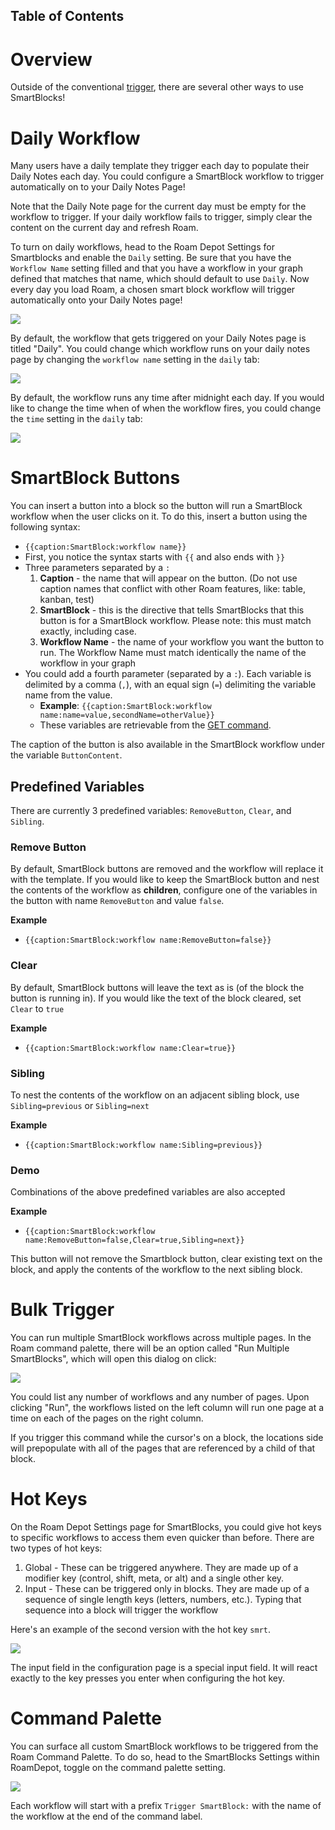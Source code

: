 ## Table of Contents

# Overview

Outside of the conventional [trigger](Trigger-Your-Workflows), there are several other ways to use SmartBlocks!

# Daily Workflow

Many users have a daily template they trigger each day to populate their Daily Notes each day. You could configure a SmartBlock workflow to trigger automatically on to your Daily Notes Page!

Note that the Daily Note page for the current day must be empty for the workflow to trigger. If your daily workflow fails to trigger, simply clear the content on the current day and refresh Roam.

To turn on daily workflows, head to the Roam Depot Settings for Smartblocks and enable the `Daily` setting. Be sure that you have the `Workflow Name` setting filled and that you have a workflow in your graph defined that matches that name, which should default to use `Daily`. Now every day you load Roam, a chosen smart block workflow will trigger automatically onto your Daily Notes page!

![](media/daily-workflow.png)

By default, the workflow that gets triggered on your Daily Notes page is titled "Daily". You could change which workflow runs on your daily notes page by changing the `workflow name` setting in the `daily` tab:

![](media/daily-workflow2.png)

By default, the workflow runs any time after midnight each day. If you would like to change the time when of when the workflow fires, you could change the `time` setting in the `daily` tab:

![](media/daily-workflow3.png)

# SmartBlock Buttons

You can insert a button into a block so the button will run a SmartBlock workflow when the user clicks on it. To do this, insert a button using the following syntax:

- `{{caption:SmartBlock:workflow name}}`
- First, you notice the syntax starts with `{{` and also ends with `}}`
- Three parameters separated by a `:`
  1. **Caption** - the name that will appear on the button. (Do not use caption names that conflict with other Roam features, like: table, kanban, test)
  2. **SmartBlock** - this is the directive that tells SmartBlocks that this button is for a SmartBlock workflow. Please note: this must match exactly, including case.
  3. **Workflow Name** - the name of your workflow you want the button to run. The Workflow Name must match identically the name of the workflow in your graph
- You could add a fourth parameter (separated by a `:`). Each variable is delimited by a comma (`,`), with an equal sign (`=`) delimiting the variable name from the value.
  - **Example**: `{{caption:SmartBlock:workflow name:name=value,secondName=otherValue}}`
  - These variables are retrievable from the [GET command](Command-Reference#get).

The caption of the button is also available in the SmartBlock workflow under the variable `ButtonContent`.

## Predefined Variables

There are currently 3 predefined variables: `RemoveButton`, `Clear`, and `Sibling`.

### Remove Button

By default, SmartBlock buttons are removed and the workflow will replace it with the template. If you would like to keep the SmartBlock button and nest the contents of the workflow as **children**, configure one of the variables in the button with name `RemoveButton` and value `false`.

**Example**

- `{{caption:SmartBlock:workflow name:RemoveButton=false}}`

### Clear

By default, SmartBlock buttons will leave the text as is (of the block the button is running in). If you would like the text of the block cleared, set `Clear` to `true`

**Example**

- `{{caption:SmartBlock:workflow name:Clear=true}}`

### Sibling

To nest the contents of the workflow on an adjacent sibling block, use `Sibling=previous` or `Sibling=next`

**Example**

- `{{caption:SmartBlock:workflow name:Sibling=previous}}`

### Demo

Combinations of the above predefined variables are also accepted

**Example**

- `{{caption:SmartBlock:workflow name:RemoveButton=false,Clear=true,Sibling=next}}`

This button will not remove the Smartblock button, clear existing text on the block, and apply the contents of the workflow to the next sibling block.

# Bulk Trigger

You can run multiple SmartBlock workflows across multiple pages. In the Roam command palette, there will be an option called "Run Multiple SmartBlocks", which will open this dialog on click:

![](media/bulk-trigger.png)

You could list any number of workflows and any number of pages. Upon clicking "Run", the workflows listed on the left column will run one page at a time on each of the pages on the right column.

If you trigger this command while the cursor's on a block, the locations side will prepopulate with all of the pages that are referenced by a child of that block.

# Hot Keys

On the Roam Depot Settings page for SmartBlocks, you could give hot keys to specific workflows to access them even quicker than before. There are two types of hot keys:

1. Global - These can be triggered anywhere. They are made up of a modifier key (control, shift, meta, or alt) and a single other key.
2. Input - These can be triggered only in blocks. They are made up of a sequence of single length keys (letters, numbers, etc.). Typing that sequence into a block will trigger the workflow

Here's an example of the second version with the hot key `smrt`.

![](media/hotkeys.gif)

The input field in the configuration page is a special input field. It will react exactly to the key presses you enter when configuring the hot key.

# Command Palette

You can surface all custom SmartBlock workflows to be triggered from the Roam Command Palette. To do so, head to the SmartBlocks Settings within RoamDepot, toggle on the command palette setting.

![](media/command-palette.png)

Each workflow will start with a prefix `Trigger SmartBlock:` with the name of the workflow at the end of the command label.
